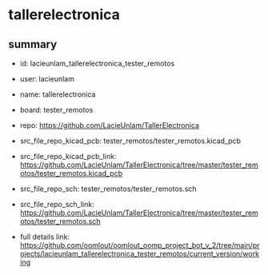 # tallerelectronica
 
## summary 
* id: lacieunlam_tallerelectronica_tester_remotos
* user: lacieunlam
* name: tallerelectronica
* board: tester_remotos
* repo: https://github.com/LacieUnlam/TallerElectronica
* src_file_repo_kicad_pcb: tester_remotos/tester_remotos.kicad_pcb
* src_file_repo_kicad_pcb_link: https://github.com/LacieUnlam/TallerElectronica/tree/master/tester_remotos/tester_remotos.kicad_pcb


* src_file_repo_sch: tester_remotos/tester_remotos.sch
* src_file_repo_sch_link: https://github.com/LacieUnlam/TallerElectronica/tree/master/tester_remotos/tester_remotos.sch
* full details link: https://github.com/oomlout/oomlout_oomp_project_bot_v_2/tree/main/projects/lacieunlam_tallerelectronica_tester_remotos/current_version/working  








